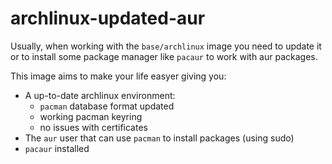# archlinux-updated-aur

Usually, when working with the `base/archlinux` image you need to update it or to install some package manager like `pacaur` to work with aur packages.

This image aims to make your life easyer giving you:

- A up-to-date archlinux environment:
    - `pacman` database format updated
    - working pacman keyring
    - no issues with certificates
- The `aur` user that can use `pacman` to install packages (using sudo)
- `pacaur` installed
